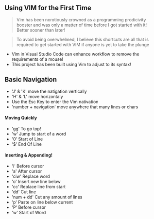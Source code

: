 ## Using VIM for the First Time

> Vim has been norotiously crowned as a programming prodicivity booster and was only a matter of time before I got started with it! Better sooner than later!

> To avoid being overwhelmed, I believe this shortcuts are all that is required to get started with VIM if anyone is yet to take the plunge

- Vim in Visual Studio Code can enhance workflow to remove the requirements of a mouse!
- This project has been built using Vim to adjust to its syntax!

## Basic Navigation

- 'J' & 'K' move the natigation vertically
- 'H' & 'L' move horizontaly
- Use the Esc Key to enter the Vim nativation
- 'number + navigation' move anywhere that many lines or chars

#### Moving Quickly

- 'gg' To go top!
- 'w' Jump to start of a word
- '0' Start of Line
- '$' End Of Line

#### Inserting & Appending!

- 'i' Before cursor
- 'a' After cursor
- 'ciw' Replace word
- 'o' Insert new line below
- 'cc' Replace line from start
- 'dd' Cut line
- 'num + dd' Cut any amount of lines
- 'p' Paste on line below current
- 'P' Before cursor
- 'w' Start of Word
